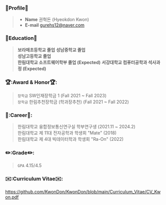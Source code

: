 
### 👀Profile👀
> - __Name__
> 권혁돈 (Hyeokdon Kwon)
> - __E-mail__
> gurehs12@naver.com

### 🏫Education🏫
> __보라매초등학교 졸업__ 
> __성남중학교 졸업__   
> __성남고등학교 졸업__   
> __한림대학교 소프트웨어학부 졸업 (Expected)__
> __서강대학교 컴퓨터공학과 석사과정 (Expected)__ 

### 🏆:Award & Honor🏆:
> `장학금` SW인재장학금 1 (Fall 2021 ~ Fall 2023)<br>
> `장학금` 한림추천장학금 (학과장추천) (Fall 2021 ~ Fall 2022)<br>

### 📃:Career📃:
> 한림대학교 융합정보통신연구실 학부연구생 (2021.11 ~ 2024.2)<br>
> 한림대학교 제 11대 전자공학과 학생회 "Mate" (2018)<br>
> 한림대학교 제 4대 빅데이터학과 학생회 "Ra-On" (2022)<br>

### ✏️:Grade✏️:
> `GPA` 4.15/4.5 <br>

### ✉️:Curriculum Vitae✉️:
https://github.com/KwonDon/KwonDon/blob/main/Curriculum_Vitae/CV_Kwon.pdf
